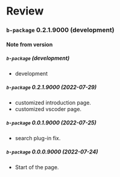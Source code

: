 # Review

### `b-package` 0.2.1.9000 (development)

#### Note from version

##### `b-package` (development)
- development

##### `b-package` 0.2.1.9000 (2022-07-29)
- customized introduction page.
- customized vscoder page.

##### `b-package` 0.0.1.9000 (2022-07-25)
- search plug-in fix.

##### `b-package` 0.0.0.9000 (2022-07-24)
- Start of the page.
